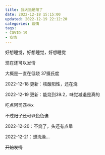 ```yaml
---
title: 我大抵是阳了
date: 2022-12-18 15:15:00
updated: 2022-12-19 22:12:20
categories: 疫情
tags:
- COVID-19
- 疫情
---
```

好想睡觉，好想睡觉，好想睡觉  

现在还可以发情
<!-- more -->

大概是一直在低烧 37摄氏度  

2022-12-18 更新：核酸阳性，还在烧  

2022-12-19 更新：能烧到39.2，味觉减退是真的  

吃点阿司匹林x  

~~不过阳了还可以色色诶~~  

2022-12-20：不烧了，头还有点晕  

2022-12-21：想洗澡...  

~~开始发情~~  
